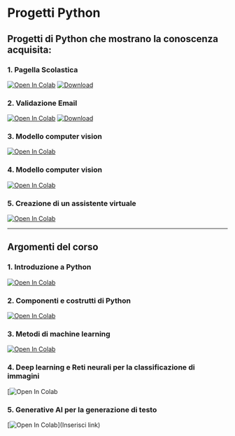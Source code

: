 <!-- # progett_python -->

# Progetti Python

## Progetti di Python che mostrano la conoscenza acquisita:

### 1. Pagella Scolastica
   [![Open In Colab](https://colab.research.google.com/assets/colab-badge.svg)](https://colab.research.google.com/drive/19HiSkpnZaje_M6K-DGRaulw7QZ9LoKop?usp=sharing)
   [![Download](https://img.shields.io/badge/Download-File-blue.svg)](Pagella_scolastica.py)

### 2. Validazione Email
   [![Open In Colab](https://colab.research.google.com/assets/colab-badge.svg)](https://colab.research.google.com/drive/1vHL4H8sjVG7Qp6zcqXkYzgY6ypSGsumo?usp=sharing)
   [![Download](https://img.shields.io/badge/Download-File-blue.svg)](Validazione_email.py)

### 3. Modello computer vision
   [![Open In Colab](https://colab.research.google.com/assets/colab-badge.svg)](https://drive.google.com/file/d/1AqYfH2hozSH_-5Sf6hqKP9DgTjWof51_/view?usp=sharing)
   
### 4. Modello computer vision
   [![Open In Colab](https://colab.research.google.com/assets/colab-badge.svg)](https://drive.google.com/file/d/1AqYfH2hozSH_-5Sf6hqKP9DgTjWof51_/view?usp=sharing)

### 5. Creazione di un assistente virtuale
   [![Open In Colab](https://colab.research.google.com/assets/colab-badge.svg)](https://drive.google.com/file/d/1AqYfH2hozSH_-5Sf6hqKP9DgTjWof51_/view?usp=sharing)
   


---

## Argomenti del corso

### 1. Introduzione a Python
   [![Open In Colab](https://colab.research.google.com/assets/colab-badge.svg)](https://colab.research.google.com/drive/12iQDQ5Opsx5ysTvGS5p0-k067LgvlY65?usp=sharing)

### 2. Componenti e costrutti di Python
   [![Open In Colab](https://colab.research.google.com/assets/colab-badge.svg)](https://colab.research.google.com/drive/1ctS0g21BPjDtk3ERh-M45xlvfv8vvGV7?usp=sharing)

### 3. Metodi di machine learning
   [![Open In Colab](https://colab.research.google.com/assets/colab-badge.svg)](https://colab.research.google.com/drive/1_yRPwrKrxB7Ox8XI-5l6RrG2zQsddjD_?usp=sharing)
   
### 4. Deep learning e Reti neurali per la classificazione di immagini
   [![Open In Colab](https://drive.google.com/file/d/1vqFFemSkt6SVXp15cJ2HAFc3V4al_TUk/view?usp=sharing)

### 5. Generative AI per la generazione di testo
   [![Open In Colab](https://colab.research.google.com/assets/colab-badge.svg)](Inserisci link)

